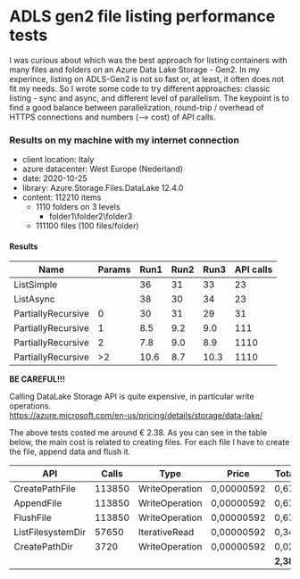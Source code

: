# ADLS gen2 file listing performance tests

I was curious about which was the best approach for listing containers with many files and folders on an Azure Data Lake Storage - Gen2. In my experince, listing on ADLS-Gen2 is not so fast or, at least, it often does not fit my needs. So I wrote some code to try different approaches: classic listing - sync and async, and different level of parallelism. The keypoint is to find a good balance between parallelization, round-trip / overhead of HTTPS connections and numbers (--> cost) of API calls.

### Results on my machine with my internet connection

 - client location: Italy
 - azure datacenter: West Europe (Nederland)
 - date: 2020-10-25
 - library: Azure.Storage.Files.DataLake 12.4.0
 - content: 112210 items
   - 1110 folders on 3 levels
     - folder1\folder2\folder3
   - 111100 files (100 files/folder)


#### Results

| Name | Params | Run1 | Run2 | Run3 | API calls |
| - | - | - | - | - | - |
| ListSimple         | | 36 | 31 | 33 | 23 |
| ListAsync          | | 38 | 30 | 34 | 23 |
| PartiallyRecursive | 0 | 30 | 31 | 29 | 31 |
| PartiallyRecursive | 1 | 8.5 | 9.2 | 9.0 | 111 |
| PartiallyRecursive | 2 | 7.8 | 9.0 | 8.9 | 1110 |
| PartiallyRecursive | >2 | 10.6 | 8.7 | 10.3 | 1110 |


**BE CAREFUL!!!**

Calling DataLake Storage API is quite expensive, in particular write operations.  
https://azure.microsoft.com/en-us/pricing/details/storage/data-lake/

The above tests costed me around € 2.38. As you can see in the table below, the main cost is related to creating files. For each file I have to create the file, append data and flush it.

| API |	Calls |	Type	| Price	| Total € |
| - | - | - | - | - |
| CreatePathFile	| 113850	| WriteOperation	| 0,00000592	| 0,6740 |
| AppendFile	| 113850	| WriteOperation	| 0,00000592	| 0,6740 |
| FlushFile	| 113850	| WriteOperation	| 0,00000592	| 0,6740 |
| ListFilesystemDir	| 57650	| IterativeRead	| 0,00000592	| 0,3413 |
| CreatePathDir	| 3720	| WriteOperation	| 0,00000592	| 0,0220 |
| | | | | **2,3853** |



